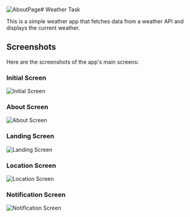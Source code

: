 ![AboutPage](https://github.com/user-attachments/assets/383139f0-7b24-4090-a6f3-47c5925c1493)# Weather Task

This is a simple weather app that fetches data from a weather API and displays the current weather.

## Screenshots

Here are the screenshots of the app's main screens:

### Initial Screen

![Initial Screen](screenshots/InitialPage.png)

### About Screen

![About Screen](screenshots/AboutPage.png)

### Landing Screen

![Landing Screen](screenshots/LandingPage.png)

### Location Screen

![Location Screen](screenshots/LocationPage.png)

### Notification Screen

![Notification Screen](screenshots/NotificationPage.png)

